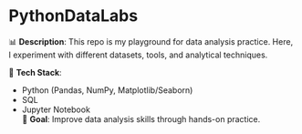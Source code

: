 # PythonDataLabs
📊 **Description**: This repo is my playground for data analysis practice. Here, I experiment with different datasets, tools, and analytical techniques.  

🔧 **Tech Stack**:  
- Python (Pandas, NumPy, Matplotlib/Seaborn)  
- SQL
- Jupyter Notebook  
📝 **Goal**: Improve data analysis skills through hands-on practice.
